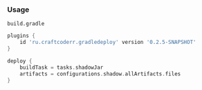 ### Usage ###

`build.gradle`
```groovy
plugins {
    id 'ru.craftcoderr.gradledeploy' version '0.2.5-SNAPSHOT'
}

deploy {
    buildTask = tasks.shadowJar
    artifacts = configurations.shadow.allArtifacts.files
}
```
